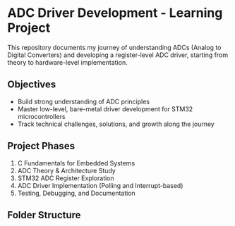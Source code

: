 # ADC Driver Development - Learning Project

This repository documents my journey of understanding ADCs (Analog to Digital Converters) and developing a register-level ADC driver, starting from theory to hardware-level implementation.

## Objectives

- Build strong understanding of ADC principles  
- Master low-level, bare-metal driver development for STM32 microcontrollers  
- Track technical challenges, solutions, and growth along the journey  

## Project Phases

1. C Fundamentals for Embedded Systems  
2. ADC Theory & Architecture Study  
3. STM32 ADC Register Exploration  
4. ADC Driver Implementation (Polling and Interrupt-based)  
5. Testing, Debugging, and Documentation  

## Folder Structure


